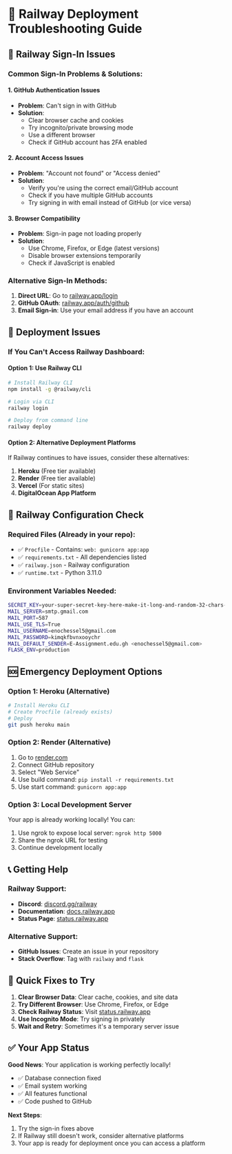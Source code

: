 # 🚨 Railway Deployment Troubleshooting Guide

## 🔐 Railway Sign-In Issues

### **Common Sign-In Problems & Solutions:**

#### 1. **GitHub Authentication Issues**
- **Problem**: Can't sign in with GitHub
- **Solution**: 
  - Clear browser cache and cookies
  - Try incognito/private browsing mode
  - Use a different browser
  - Check if GitHub account has 2FA enabled

#### 2. **Account Access Issues**
- **Problem**: "Account not found" or "Access denied"
- **Solution**:
  - Verify you're using the correct email/GitHub account
  - Check if you have multiple GitHub accounts
  - Try signing in with email instead of GitHub (or vice versa)

#### 3. **Browser Compatibility**
- **Problem**: Sign-in page not loading properly
- **Solution**:
  - Use Chrome, Firefox, or Edge (latest versions)
  - Disable browser extensions temporarily
  - Check if JavaScript is enabled

### **Alternative Sign-In Methods:**
1. **Direct URL**: Go to [railway.app/login](https://railway.app/login)
2. **GitHub OAuth**: [railway.app/auth/github](https://railway.app/auth/github)
3. **Email Sign-in**: Use your email address if you have an account

## 🚀 Deployment Issues

### **If You Can't Access Railway Dashboard:**

#### **Option 1: Use Railway CLI**
```bash
# Install Railway CLI
npm install -g @railway/cli

# Login via CLI
railway login

# Deploy from command line
railway deploy
```

#### **Option 2: Alternative Deployment Platforms**
If Railway continues to have issues, consider these alternatives:

1. **Heroku** (Free tier available)
2. **Render** (Free tier available)
3. **Vercel** (For static sites)
4. **DigitalOcean App Platform**

## 🔧 Railway Configuration Check

### **Required Files (Already in your repo):**
- ✅ `Procfile` - Contains: `web: gunicorn app:app`
- ✅ `requirements.txt` - All dependencies listed
- ✅ `railway.json` - Railway configuration
- ✅ `runtime.txt` - Python 3.11.0

### **Environment Variables Needed:**
```bash
SECRET_KEY=your-super-secret-key-here-make-it-long-and-random-32-chars-minimum
MAIL_SERVER=smtp.gmail.com
MAIL_PORT=587
MAIL_USE_TLS=True
MAIL_USERNAME=enochessel5@gmail.com
MAIL_PASSWORD=kimqkfbvnxooychr
MAIL_DEFAULT_SENDER=E-Assignment.edu.gh <enochessel5@gmail.com>
FLASK_ENV=production
```

## 🆘 Emergency Deployment Options

### **Option 1: Heroku (Alternative)**
```bash
# Install Heroku CLI
# Create Procfile (already exists)
# Deploy
git push heroku main
```

### **Option 2: Render (Alternative)**
1. Go to [render.com](https://render.com)
2. Connect GitHub repository
3. Select "Web Service"
4. Use build command: `pip install -r requirements.txt`
5. Use start command: `gunicorn app:app`

### **Option 3: Local Development Server**
Your app is already working locally! You can:
1. Use ngrok to expose local server: `ngrok http 5000`
2. Share the ngrok URL for testing
3. Continue development locally

## 📞 Getting Help

### **Railway Support:**
- **Discord**: [discord.gg/railway](https://discord.gg/railway)
- **Documentation**: [docs.railway.app](https://docs.railway.app)
- **Status Page**: [status.railway.app](https://status.railway.app)

### **Alternative Support:**
- **GitHub Issues**: Create an issue in your repository
- **Stack Overflow**: Tag with `railway` and `flask`

## 🎯 Quick Fixes to Try

1. **Clear Browser Data**: Clear cache, cookies, and site data
2. **Try Different Browser**: Use Chrome, Firefox, or Edge
3. **Check Railway Status**: Visit [status.railway.app](https://status.railway.app)
4. **Use Incognito Mode**: Try signing in privately
5. **Wait and Retry**: Sometimes it's a temporary server issue

## ✅ Your App Status

**Good News**: Your application is working perfectly locally!
- ✅ Database connection fixed
- ✅ Email system working
- ✅ All features functional
- ✅ Code pushed to GitHub

**Next Steps**:
1. Try the sign-in fixes above
2. If Railway still doesn't work, consider alternative platforms
3. Your app is ready for deployment once you can access a platform
